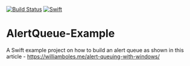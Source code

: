 [![Build 
Status](https://travis-ci.org/wibosco/AlertQueue-Example.svg)](https://travis-ci.org/wibosco/AlertQueue-Example)
<a href="https://swift.org"><img src="https://img.shields.io/badge/Swift-5.0-orange.svg?style=flat" alt="Swift" 
/></a>

# AlertQueue-Example
A Swift example project on how to build an alert queue as shown in this article - https://williamboles.me/alert-queuing-with-windows/
